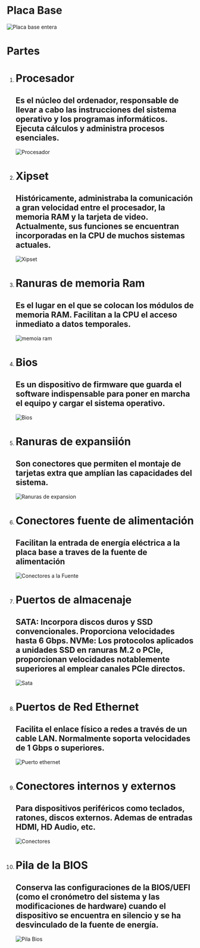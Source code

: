 <h1>Placa Base</h1>
<img src="placa base entera.jpg" alt="Placa base entera">

<h1>Partes</h1>

<ol>
<li><h1>Procesador</h1></li>
<h2>Es el núcleo del ordenador, responsable de llevar a cabo las instrucciones del sistema operativo y los programas informáticos. Ejecuta cálculos y administra procesos esenciales.</h2>
<img src="Procesador de una placa base.webp" alt="Procesador">

<li><h1>Xipset</h1></li>
<h2>Históricamente, administraba la comunicación a gran velocidad entre el procesador, la memoria RAM y la tarjeta de video. Actualmente, sus funciones se encuentran incorporadas en la CPU de muchos sistemas actuales.</h2>
<img src="chipset-amd.jpg" alt="Xipset">

<li><h1>Ranuras de memoria Ram</h1></li>
<h2>Es el lugar en el que se colocan los módulos de memoria RAM. Facilitan a la CPU el acceso inmediato a datos temporales.</h2>
<img src="memoria-ram.webp" alt="memoia ram">

<li><h1>Bios</h1></li>
<h2>Es un dispositivo de firmware que guarda el software indispensable para poner en marcha el equipo y cargar el sistema operativo.</h2>
<img src="bios-ordenador-2978660.webp" alt="Bios">

<li><h1>Ranuras de expansiión</h1></li>
<h2>Son conectores que permiten el montaje de tarjetas extra que amplían las capacidades del sistema.</h2>
<img src="ranuras-expansion.webp" alt="Ranuras de expansion">

<li><h1>Conectores fuente de alimentación</h1></li>
<h2>Facilitan la entrada de energía eléctrica a la placa base a traves de la fuente de alimentación</h2>
<img src="v4-460px-Install-a-Power-Supply-Step-10.jpg" alt="Conectores a la Fuente">

<li><h1>Puertos de almacenaje</h1></li>
<h2>SATA: Incorpora discos duros y SSD convencionales. Proporciona velocidades hasta 6 Gbps.
NVMe: Los protocolos aplicados a unidades SSD en ranuras M.2 o PCIe, proporcionan velocidades notablemente superiores al emplear canales PCIe directos.</h2>
<img src="SATA.jpg" alt="Sata">

<li><h1>Puertos de Red Ethernet</h1></li>
<h2>Facilita el enlace físico a redes a través de un cable LAN. Normalmente soporta velocidades de 1 Gbps o superiores.</h2>
<img src="puerto_ethernet.jpg" alt="Puerto ethernet">

<li><h1>Conectores internos y externos</h1></li>
<h2>Para dispositivos periféricos como teclados, ratones, discos externos. Ademas de entradas HDMI, HD Audio, etc.</h2>
<img src="Conectores-placa-base.webp" alt="Conectores">

<li><h1>Pila de la BIOS</h1></li></ul>
<h2>Conserva las configuraciones de la BIOS/UEFI (como el cronómetro del sistema y las modificaciones de hardware) cuando el dispositivo se encuentra en silencio y se ha desvinculado de la fuente de energía.</h2>
<img src="Pila Bios.jpg" alt="Pila Bios">
